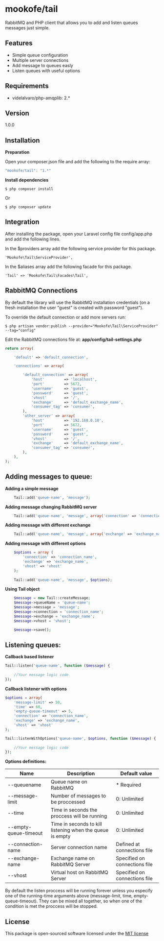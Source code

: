 mookofe/tail
=========

RabbitMQ and PHP client that allows you to add and listen queues messages just simple.


Features
----
  - Simple queue configuration
  - Multiple server connections
  - Add message to queues easly
  - Listen queues with useful options


Requirements
----
  - videlalvaro/php-amqplib: 2.*


Version
----
1.0.0


Installation
--------------

**Preparation**

Open your composer.json file and add the following to the require array: 

```js
"mookofe/tail": "1.*"
```

**Install dependencies**

```
$ php composer install
```

Or

```batch
$ php composer update
```

Integration
--------------

After installing the package, open your Laravel config file config/app.php and add the following lines.

In the $providers array add the following service provider for this package.

```batch
'Mookofe\Tail\ServiceProvider',
```

In the $aliases array add the following facade for this package.

```batch
'Tail' => 'Mookofe\Tail\Facades\Tail',
```

RabbitMQ Connections
--------------
By default the library will use the RabbitMQ installation credentials (on a fresh installation the user "guest" is created with password "guest").

To override the default connection or add more servers run:

```batch
$ php artisan vendor:publish --provider="Mookofe\Tail\ServiceProvider" --tag="config"
```

Edit the RabbitMQ connections file at: **app/config/tail-settings.php**

```php
return array(

    'default' => 'default_connection',

    'connections' => array(

        'default_connection' => array(
            'host'         => 'localhost',
            'port'         => 5672,
            'username'     => 'guest',
            'password'     => 'guest',
            'vhost'        => '/',
            'exchange'     => 'default_exchange_name',
            'consumer_tag' => 'consumer',
        ),    
        'other_server' => array(
            'host'         => '192.168.0.10',
            'port'         => 5672,
            'username'     => 'guest',
            'password'     => 'guest',
            'vhost'        => '/',
            'exchange'     => 'default_exchange_name',
            'consumer_tag' => 'consumer',
        ),   
    ),
);
```



Adding messages to queue:
----

**Adding a simple message**

```php
    Tail::add('queue-name', 'message');
```

**Adding message changing RabbitMQ server**

```php	
    Tail::add('queue-name', 'message', array('connection' => 'connection_name'));
```


**Adding message with different exchange**

```php
    Tail::add('queue-name', 'message', array('exchange' => 'exchange_name'));
```

**Adding message with different options**

```php
	$options = array (
		'connection' => 'connection_name',
		'exchange' => 'exchange_name',
		'vhost' => 'vhost'
	);	
	
    Tail::add('queue-name', 'message', $options);
```


**Using Tail object**

```php
	$message = new Tail::createMessage;
	$message->queueName = 'queue-name';
	$message->message = 'message';
	$message->connection = 'connection_name';
	$message->exchange = 'exchange_name';
	$message->vhost = 'vhost';

	$message->save();
```

Listening queues:
----

**Callback based listener**

```php
Tail::listen('queue-name', function ($message) {
    		
	//Your message logic code
});
```

**Callback listener with options**

```php
$options = array(
	'message-limit' => 50,
	'time' => 60,
	'empty-queue-timeout' => 5,
	'connection' => 'connection_name',
    'exchange' => 'exchange_name',
    'vhost' => 'vhost'
);

Tail::listenWithOptions('queue-name', $options, function ($message) {
    		
	//Your message logic code		
});
```

**Options definitions:**

|  Name | Description  | Default value|
|---|---|---|
| --queuename | Queue name on RabbitMQ  | * Required |
| --message-limit | Number of messages to be proccessed   | 0: Unlimited |
| --time | Time in seconds the proccess will be running   | 0: Unlimited |
| --empty-queue-timeout | Time in seconds to kill listening when the queue is empty | 0: Unlimited |
| --connection-name | Server connection name  | Defined at connections file  |
| --exchange-name | Exchange name on RabbitMQ Server | Specified on connections file |
| --vhost | Virtual host on RabbitMQ Server | Specified on connections file |


By default the listen proccess will be running forever unless you especify one of the running-time arguments above (message-limit, time, empty-queue-timeout). They can be mixed all together, so when one of the condition	is met the proccess will be stopped.



License
----
This package is open-sourced software licensed under the [MIT license](http://opensource.org/licenses/MIT)